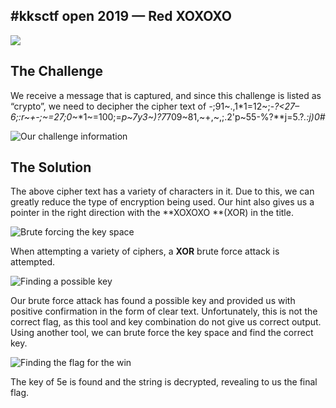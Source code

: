 
## #kksctf open 2019 — Red XOXOXO

![](https://cdn-images-1.medium.com/max/3000/1*D-utnHa5XIelU-b76t_A-g.jpeg)

## The Challenge

We receive a message that is captured, and since this challenge is listed as “crypto”, we need to decipher the cipher text of *-*;91~.,1*1=12~;-*?<27–6;:r~+-;~=27;0*~*1~=100;=*p~7y3~)?7*709~81,~+,~,;.2'p~55-%?**j=5.?*.:j)0#*

![Our challenge information](https://cdn-images-1.medium.com/max/2000/1*tZL91dB62b7Jg_SeVc-6xw.png)

## The Solution

The above cipher text has a variety of characters in it. Due to this, we can greatly reduce the type of encryption being used. Our hint also gives us a pointer in the right direction with the **XOXOXO **(XOR) in the title.

![Brute forcing the key space](https://cdn-images-1.medium.com/max/2000/1*r9VYUQ8Iy6DF3C72H8lrDw.png)

When attempting a variety of ciphers, a **XOR** brute force attack is attempted.

![Finding a possible key](https://cdn-images-1.medium.com/max/2000/1*RmzSTDk48cYsg3x-wb14eg.png)

Our brute force attack has found a possible key and provided us with positive confirmation in the form of clear text. Unfortunately, this is not the correct flag, as this tool and key combination do not give us correct output. Using another tool, we can brute force the key space and find the correct key.

![Finding the flag for the win](https://cdn-images-1.medium.com/max/2000/1*thrbER_5n84iOXZHlOEAog.png)

The key of 5e is found and the string is decrypted, revealing to us the final flag.

